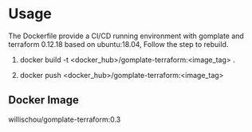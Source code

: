 # Usage

The Dockerfile provide a CI/CD running environment with gomplate and terraform 0.12.18 based on ubuntu:18.04, Follow the step to rebuild.

1. docker build -t <docker_hub>/gomplate-terraform:<image_tag> .

2. docker push <docker_hub>/gomplate-terraform:<image_tag>

## Docker Image

willischou/gomplate-terraform:0.3
